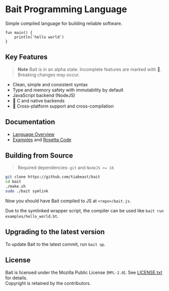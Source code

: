 # Bait Programming Language
Simple compiled language for building reliable software.

```bait
fun main() {
    println('hello world')
}
```

## Key Features
> **Note** Bait is in an alpha state. Incomplete features are marked with :construction:. Breaking changes may occur.

- Clean, simple and consistent syntax
- Type and memory safety with immutability by default
- JavaScript backend (NodeJS)
- :construction: C and native backends
- :construction: Cross-platform support and cross-compilation

## Documentation
- [Language Overview](docs/docs.md)
- [Examples](examples) and [Rosetta Code](https://github.com/tiabeast/rosetta-bait)

## Building from Source
> Required dependencies: `git` and `NodeJS >= 16`

```sh
git clone https://github.com/tiabeast/bait
cd bait
./make.sh
sudo ./bait symlink
```

Now you should have Bait compiled to JS at `<repo>/bait.js`.

Due to the symlinked wrapper script, the compiler can be used like `bait run examples/hello_world.bt`.

## Upgrading to the latest version
To update Bait to the latest commit, run `bait up`.

## License
Bait is licensed under the Mozilla Public License (`MPL-2.0`).
See [LICENSE.txt](./LICENSE.txt) for details.<br>
Copyright is retained by the contributors.
